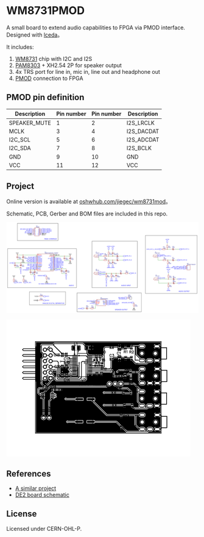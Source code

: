 # WM8731PMOD

A small board to extend audio capabilities to FPGA via PMOD interface. Designed with [lceda](https://lceda.cn)。

It includes:

1. [WM8731](https://www.cirrus.com/products/wm8731/) chip with I2C and I2S
2. [PAM8303](https://m5stack.oss-cn-shenzhen.aliyuncs.com/resource/docs/datasheet/hat/PAM8303_en.pdf) + XH2.54 2P for speaker output
3. 4x TRS port for line in, mic in, line out and headphone out
4. [PMOD](https://reference.digilentinc.com/_media/reference/pmod/pmod-interface-specification-1_2_0.pdf) connection to FPGA

## PMOD pin definition

| Description  | Pin number | Pin number | Description |
| ------------ | ---------- | ---------- | ----------- |
| SPEAKER_MUTE | 1          | 2          | I2S_LRCLK   |
| MCLK         | 3          | 4          | I2S_DACDAT  |
| I2C_SCL      | 5          | 6          | I2S_ADCDAT  |
| I2C_SDA      | 7          | 8          | I2S_BCLK    |
| GND          | 9          | 10         | GND         |
| VCC          | 11         | 12         | VCC         |


## Project

Online version is available at [oshwhub.com/jiegec/wm8731mod](https://oshwhub.com/jiegec/wm7831pmod)。

Schematic, PCB, Gerber and BOM files are included in this repo.

![Schematic](Schematic.png)

![PCB](PCB.png)

## References

- [A similar project](http://ebrombaugh.studionebula.com/synth/codec_pmod/index.html)
- [DE2 board schematic](https://wiki.bu.ost.ch/infoportal/_media/fpga/cyclone_iv/de2_115_schematic.pdf)

## License

Licensed under CERN-OHL-P.